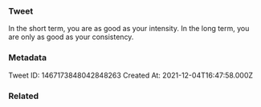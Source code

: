 ### Tweet
In the short term, you are as good as your intensity. In the long term, you are only as good as your consistency.

### Metadata
Tweet ID: 1467173848042848263
Created At: 2021-12-04T16:47:58.000Z

### Related

